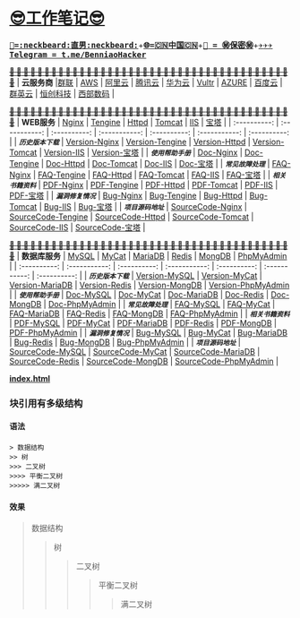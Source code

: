 # __[:sunglasses:工作笔记:sunglasses:](https://github.com/benniao1996/1996)__
<kbd>[__:restroom:=:neckbeard:直男:neckbeard:__](https://github.com/benniao1996/1996)</kbd>+<kbd>[__:globe_with_meridians:=:cn:中国:cn:__](https://github.com/benniao1996/1996)</kbd>+<kbd>[__:couple_with_heart: = :secret:保密:secret:__](https://github.com/benniao1996/1996)</kbd>+<kbd>[__:airplane::airplane::airplane:Telegram = t.me/BenniaoHacker__](https://t.me/BenniaoHacker)</kbd>

[~~__**:shit: :shit: :shit: :shit: :shit: :shit: :shit: :shit: :shit: :shit: :shit: :shit: :shit: :shit: :shit: :shit: :shit: :shit: :shit: :shit: :shit: :shit: :shit: :shit: :shit: :shit: :shit: :shit: :shit: :shit: :shit: :shit: :shit: :shit: :shit: :shit: :shit: :shit: :shit: :shit: :shit:**__~~](https://t.me/BenniaoHacker)
| __云服务商__ |[群联](http://www.ispqq.com/) | [AWS](https://aws.amazon.com/) | [阿里云](https://cn.aliyun.com/) | [腾讯云](https://cloud.tencent.com/) | [华为云](https://www.huaweicloud.com/intl/zh-cn/) | [Vultr](https://www.vultr.com/?ref=8606091-6G) | [AZURE](https://azure.microsoft.com/zh-cn/) | [百度云](https://cloud.baidu.com/) | [群英云](http://www.qy.com.cn/) | [恒创科技](https://www.henghost.com/) | [西部数码](https://www.west.cn/) | 

[~~__**:shit: :shit: :shit: :shit: :shit: :shit: :shit: :shit: :shit: :shit: :shit: :shit: :shit: :shit: :shit: :shit: :shit: :shit: :shit: :shit: :shit: :shit: :shit: :shit: :shit: :shit: :shit: :shit: :shit: :shit: :shit: :shit: :shit: :shit: :shit: :shit: :shit: :shit: :shit: :shit: :shit:**__~~](https://t.me/BenniaoHacker)
| __WEB服务__ | [Nginx](https://nginx.org/)  | [Tengine](https://tengine.taobao.org/) | [Httpd](https://httpd.apache.org/) | [Tomcat](https://tomcat.apache.org/) | [IIS](https://www.iis.net/) | [宝塔](https://www.bt.cn/)  | 
| :----------: | :-----------: | :----------: | :-----------: | :----------: | :-----------: | :----------: | 
| ***`历史版本下载`*** | [Version-Nginx](https://nginx.org/en/download.html) | [Version-Tengine](https://tengine.taobao.org/download_cn.html) | [Version-Httpd](https://httpd.apache.org/download.cgi) | [Version-Tomcat](https://archive.apache.org/dist/tomcat/) | [Version-IIS](https://www.iis.net/downloads) | [Version-宝塔](https://www.bt.cn/bbs/thread-19376-1-1.html) |
| ***`使用帮助手册`*** | [Doc-Nginx](https://nginx.org/en/docs/) | [Doc-Tengine](https://tengine.taobao.org/documentation_cn.html) | [Doc-Httpd](https://httpd.apache.org/docs/) | [Doc-Tomcat](https://tomcat.apache.org/index.html) | [Doc-IIS](https://docs.microsoft.com/zh-cn/iis/install/installing-iis-7/installing-necessary-iis-components-on-windows-vista) | [Doc-宝塔](https://www.kancloud.cn/chudong/bt2017/424204) |
| ***`常见故障处理`*** | [FAQ-Nginx](https://nginx.org/en/docs/faq.html) | [FAQ-Tengine](https://tengine.taobao.org/faq_cn.html) | [FAQ-Httpd](https://cwiki.apache.org/confluence/display/httpd/FAQ) | [FAQ-Tomcat](https://cwiki.apache.org/confluence/display/TOMCAT/FAQ) | [FAQ-IIS](https://www.iis.net/downloads/category/troubleshoot) | [FAQ-宝塔](https://www.kancloud.cn/chudong/bt2017/424204) |
| ***`相关书籍资料`*** | [PDF-Nginx](https://nginx.org/en/books.html) | [PDF-Tengine](https://tengine.taobao.org/book/) | [PDF-Httpd](https://cwiki.apache.org/confluence/display/httpd/) | [PDF-Tomcat](https://cwiki.apache.org/confluence/display/TOMCAT) | [PDF-IIS](https://docs.microsoft.com/en-us/previous-versions/windows/it-pro/windows-server-2008-R2-and-2008/dd349801(v=ws.10)) | [PDF-宝塔](https://www.kancloud.cn/search?q=%E9%9D%A2%E6%9D%BF&type=book) |
| ***`漏洞修复情况`*** | [Bug-Nginx](http://nginx.org/en/security_advisories.html) | [Bug-Tengine](https://tengine.taobao.org/changelog_cn.html) | [Bug-Httpd](https://httpd.apache.org/security/vulnerabilities_24.html) | [Bug-Tomcat](https://tomcat.apache.org/security.html) | [Bug-IIS](https://www.iis.net/downloads/community/category/secure) | [Bug-宝塔](https://www.butian.net/Company/60392) |
| ***`项目源码地址`*** | [SourceCode-Nginx](https://trac.nginx.org/nginx/browser?_ga=2.197435695.1080274919.1593757551-622746952.1593600593) | [SourceCode-Tengine](https://tengine.taobao.org/source_cn.html) | [SourceCode-Httpd](https://github.com/apache/httpd) | [SourceCode-Tomcat](https://tomcat.apache.org/source.html) | [SourceCode-IIS](https://www.iis.net/) | [SourceCode-宝塔](https://github.com/aaPanel/BaoTa) |

[~~__**:shit: :shit: :shit: :shit: :shit: :shit: :shit: :shit: :shit: :shit: :shit: :shit: :shit: :shit: :shit: :shit: :shit: :shit: :shit: :shit: :shit: :shit: :shit: :shit: :shit: :shit: :shit: :shit: :shit: :shit: :shit: :shit: :shit: :shit: :shit: :shit: :shit: :shit: :shit: :shit: :shit:**__~~](https://t.me/BenniaoHacker)
| __数据库服务__ | [MySQL](https://www.mysql.com/)  | [MyCat](http://mycat.org.cn/) | [MariaDB](https://mariadb.org/) | [Redis](https://redis.io/) | [MongDB](https://www.mongodb.com/) | [PhpMyAdmin](https://www.phpmyadmin.net/)  | 
| :----------: | :-----------: | :----------: | :-----------: | :----------: | :-----------: | :----------: | 
| ***`历史版本下载`*** | [Version-MySQL](https://dev.mysql.com/downloads/) | [Version-MyCat](http://dl.mycat.org.cn/mycat-web-1.0/) | [Version-MariaDB](https://mariadb.org/download/) | [Version-Redis](https://redis.io/download) | [Version-MongDB]() | [Version-PhpMyAdmin]() |
| ***`使用帮助手册`*** | [Doc-MySQL](https://dev.mysql.com/doc/) | [Doc-MyCat](http://www.mycat.org.cn/document/mycat-definitive-guide.pdf) | [Doc-MariaDB](https://mariadb.org/documentation/) | [Doc-Redis](https://redis.io/documentation) | [Doc-MongDB]() | [Doc-PhpMyAdmin]() |
| ***`常见故障处理`*** | [FAQ-MySQL](https://www.mysql.com/why-mysql/white-papers/#zh-22-0) | [FAQ-MyCat](https://github.com/MyCATApache/Mycat-Server/issues/112) | [FAQ-MariaDB](https://mariadb.org/planet/) | [FAQ-Redis](https://redis.io/clients) | [FAQ-MongDB]() | [FAQ-PhpMyAdmin]() |
| ***`相关书籍资料`*** | [PDF-MySQL](https://www.kancloud.cn/search?q=mysql&type=book) | [PDF-MyCat](https://www.kancloud.cn/mali1711/dashuju/834657) | [PDF-MariaDB](https://www.kancloud.cn/search?q=MariaDB&type=book) | [PDF-Redis](https://www.kancloud.cn/search?q=redis&type=book) | [PDF-MongDB]() | [PDF-PhpMyAdmin]() |
| ***`漏洞修复情况`*** | [Bug-MySQL](https://www.oracle.com/search/results?cat=mysql&Ntk=SI-ALL5&Ntt=bug) | [Bug-MyCat](https://github.com/MyCATApache/Mycat-download/blob/master/Changelog.md) | [Bug-MariaDB](https://mariadb.org/?s=bug) | [Bug-Redis](https://segmentfault.com/a/1190000018878466?utm_source=tag-newest#item-5) | [Bug-MongDB]() | [Bug-PhpMyAdmin]() |
| ***`项目源码地址`*** | [SourceCode-MySQL](https://github.com/mysql) | [SourceCode-MyCat](https://github.com/MyCATApache/Mycat2) | [SourceCode-MariaDB](https://github.com/MariaDB) | [SourceCode-Redis](https://github.com/redis-io/redis) | [SourceCode-MongDB]() | [SourceCode-PhpMyAdmin]() |



[__index.html__](https://raw.githack.com/benniao1996/1996/master/index.html)
### 块引用有多级结构
#### 语法
```
> 数据结构
>> 树
>>> 二叉树
>>>> 平衡二叉树
>>>>> 满二叉树
```
#### 效果
> 数据结构
>> 树
>>> 二叉树
>>>> 平衡二叉树
>>>>> 满二叉树


